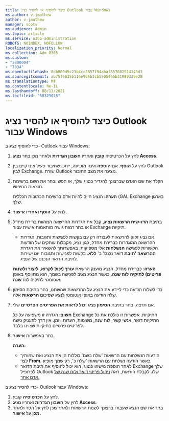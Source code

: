 ```yaml
---
title: כיצד להוסיף או להסיר נציג Outlook עבור Windows
ms.author: v-jmathew
author: v-jmathew
manager: scotv
ms.audience: Admin
ms.topic: article
ms.service: o365-administration
ROBOTS: NOINDEX, NOFOLLOW
localization_priority: Normal
ms.collection: Adm_O365
ms.custom:
- "3800004"
- "7334"
ms.openlocfilehash: 8db800d5c23b4cc2057f94abaf357082914143d3
ms.sourcegitcommit: ab75f66355116e995b3cb5505465b31989339e28
ms.translationtype: MT
ms.contentlocale: he-IL
ms.lasthandoff: 08/13/2021
ms.locfileid: "58329026"
---
```

# <a name="how-to-add-or-remove-a-delegate-in-outlook-for-windows"></a>כיצד להוסיף או להסיר נציג Outlook עבור Windows

כדי להוסיף נציג ב- Outlook עבור Windows: 

1. לחץ על הכרטיסיה **קובץ** ואחריו **חשבון הגדרות** ולאחר מכן בחר **נציג Access**.
2. לחץ על **הוסף**. אם **הוספה** אינה מופיעה, ייתכן שחיבור פעיל אינו קיים בין Outlook לבין Exchange. שורת Outlook מציגה את מצב החיבור.
3. הקלד את שם האדם שברצונך להגדיר כנציג שלך, או חפש ובחר את השם ברשימת תוצאות החיפוש.

    **הערה:** הנציג חייב להיות אדם ברשימת הכתובות הכללית (GAL Exchange בארגון שלך.
4. לחץ על **הוסף ואחריו** **אישור.**
5. בתיבת **הדו-שיח הרשאות נציג,** קבל את הגדרות ההרשאה המהוות ברירת מחדל או בחר רמות גישה מותאמות אישית עבור Exchange תיקיות.

    - אם נציג זקוק להרשאות לעבודה רק עם בקשות לפגישות ותגובות, הגדרות ההרשאה המוגדרות כברירת מחדל, כגון נציג, מקבלות עותקים של הודעות הקשורות לפגישה **הנשלחות** אלי מספיקות. באפשרותך להשאיר את הגדרת **ההרשאה 'תיבת** דואר נכנס' ב' **ללא**. בקשות לפגישות ותגובות יוגו ישירות לתיבת הדואר הנכנס של הנציג.

    **הערה**: כברירת מחדל, הנציג מוענק הרשאת **עורך (יכול לקרוא, ליצור ולשנות פריטים) לתיקיה** **לוח שנה.** כאשר הנציג מגיב לפגישה בשמך, הוא מתווסף באופן אוטומטי לתיקיה לוח **שנה.**

5. כדי לשלוח הודעה כדי ליידע את הנציג על ההרשאות שהשתנו, בחר בתיבת הסימון שלח הודעה באופן אוטומטי לנציג שסיכום **הרשאות** אלה.
6. אם תרצה, בחר בתיבת **הסימון נציג יכול לראות את הפריטים הפרטיים** שלי.

    **חשוב**: הגדרה זו משפיעה על כל Exchange התיקיות. אפשרות זו כוללת את כל התיקיות דואר, אנשי קשר, לוח שנה, משימות, הערות ויומן. אין דרך להעניק גישה לפריטים פרטיים בתיקיות שצוינו בלבד.

7. בחר באפשרות **אישור**.

    **הערה:**
    - הודעות הנשלחות עם הרשאות 'שלח בשם' כוללות הן את הנציג ואת שמותיך לצד **From**. כאשר הודעה נשלחת עם הרשאות 'שלח כ', רק שמך מופיע.
    - לאחר הוספת מישהו כנציג, הוא יכול להוסיף את תיבת הדואר Exchange שלך לפרופיל Outlook שלו. לקבלת הוראות, ראה [ניהול פריטי דואר ולוח שנה של אדם אחר.](https://support.microsoft.com/office/manage-another-person-s-mail-and-calendar-items-afb79d6b-2967-43b9-a944-a6b953190af5)

כדי להסיר נציג ב- Outlook עבור Windows:

1. לחץ על **הכרטיסיה** קובץ.
2. לחץ על **חשבון הגדרות** ואחריו **נציג Access**.
3. בחר את שם הנציג שעבורו ברצונך לשנות הרשאות ולאחר מכן לחץ על הסר ולאחר **מכן** על **אישור.**
